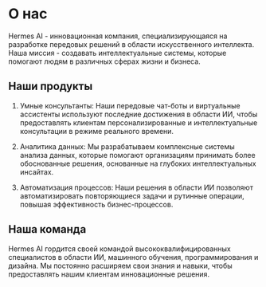 # О нас

Hermes AI - инновационная компания, специализирующаяся на разработке передовых решений в области искусственного интеллекта. Наша миссия - создавать интеллектуальные системы, которые помогают людям в различных сферах жизни и бизнеса.

## Наши продукты

1. Умные консультанты: Наши передовые чат-боты и виртуальные ассистенты используют последние достижения в области ИИ, чтобы предоставлять клиентам персонализированные и интеллектуальные консультации в режиме реального времени.

2. Аналитика данных: Мы разрабатываем комплексные системы анализа данных, которые помогают организациям принимать более обоснованные решения, основанные на глубоких интеллектуальных инсайтах.

3. Автоматизация процессов: Наши решения в области ИИ позволяют автоматизировать повторяющиеся задачи и рутинные операции, повышая эффективность бизнес-процессов.

## Наша команда

Hermes AI гордится своей командой высококвалифицированных специалистов в области ИИ, машинного обучения, программирования и дизайна. Мы постоянно расширяем свои знания и навыки, чтобы предоставлять нашим клиентам инновационные решения.
